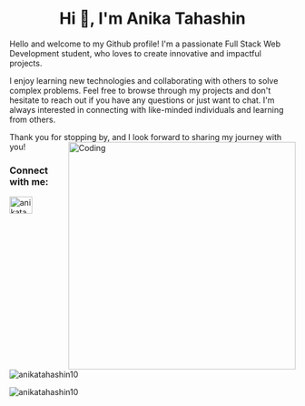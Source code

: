 <h1 align="center">Hi 👋, I'm Anika Tahashin</h1>
Hello and welcome to my Github profile! I'm a passionate Full Stack Web Development student, who loves to create innovative and impactful projects. 

I enjoy learning new technologies and collaborating with others to solve complex problems. Feel free to browse through my projects and don't hesitate to reach out if you have any questions or just want to chat. I'm always interested in connecting with like-minded individuals and learning from others.

Thank you for stopping by, and I look forward to sharing my journey with you!
<img align="right" alt="Coding" width="400" src="https://media.tenor.com/S59bPkT0pqcAAAAC/programming.gif">

<h3 align="left">Connect with me:</h3>
<p align="left">
<a href="https://linkedin.com/in/anikatahashin90" target="blank"><img align="center" src="https://raw.githubusercontent.com/rahuldkjain/github-profile-readme-generator/master/src/images/icons/Social/linked-in-alt.svg" alt="anikatahashin90" height="30" width="40" /></a>
</p>

<p><img align="center" src="https://github-readme-stats.vercel.app/api/top-langs?username=anikatahashin10&show_icons=true&locale=en&layout=compact" alt="anikatahashin10" /></p>
<p align="left"> <img src="https://komarev.com/ghpvc/?username=anikatahashin10&label=Profile%20views&color=0e75b6&style=flat" alt="anikatahashin10" /> </p>
